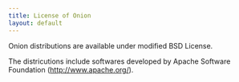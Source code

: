 ```yaml
---
title: License of Onion
layout: default
---
```

Onion distributions are available under modified BSD License.

The districutions include softwares developed by Apache Software Foundation (http://www.apache.org/).
